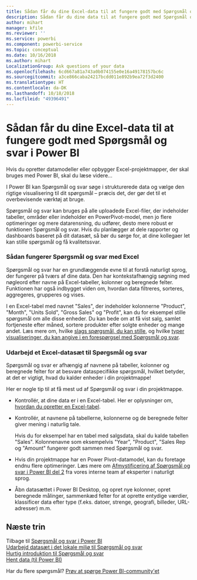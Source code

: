 ```yaml
---
title: Sådan får du dine Excel-data til at fungere godt med Spørgsmål og svar i Power BI
description: Sådan får du dine data til at fungere godt med Spørgsmål og svar i Power BI
author: mihart
manager: kfile
ms.reviewer: ''
ms.service: powerbi
ms.component: powerbi-service
ms.topic: conceptual
ms.date: 10/16/2018
ms.author: mihart
LocalizationGroup: Ask questions of your data
ms.openlocfilehash: 6cd667a81a743a0b074155e0e16a49178157bc6c
ms.sourcegitcommit: a3ce866caba24217bcdd011e892b9ea72f3d2400
ms.translationtype: HT
ms.contentlocale: da-DK
ms.lasthandoff: 10/18/2018
ms.locfileid: "49396491"
---
```

# <a name="how-to-make-your-excel-data-work-well-with-qa-in-power-bi"></a>Sådan får du dine Excel-data til at fungere godt med Spørgsmål og svar i Power BI
Hvis du opretter datamodeller eller opbygger Excel-projektmapper, der skal bruges med Power BI, skal du læse videre...

I Power BI kan Spørgsmål og svar søge i strukturerede data og vælge den rigtige visualisering til dit spørgsmål – præcis det, der gør det til et overbevisende værktøj at bruge.   

Spørgsmål og svar kan bruges på alle uploadede Excel-filer, der indeholder tabeller, områder eller indeholder en PowerPivot-model, men jo flere optimeringer og mere datarensning, du udfører, desto mere robust er funktionen Spørgsmål og svar.  Hvis du planlægger at dele rapporter og dashboards baseret på dit datasæt, så bør du sørge for, at dine kollegaer let kan stille spørgsmål og få kvalitetssvar.

### <a name="how-qa-works-with-excel"></a>Sådan fungerer Spørgsmål og svar med Excel
Spørgsmål og svar har en grundlæggende evne til at forstå naturligt sprog, der fungerer på tværs af dine data. Den har kontekstafhængig søgning med nøgleord efter navne på Excel-tabeller, kolonner og beregnede felter. Funktionen har også indbygget viden om, hvordan data filtreres, sorteres, aggregeres, grupperes og vises. 

I en Excel-tabel med navnet "Sales", der indeholder kolonnerne "Product", "Month", "Units Sold", "Gross Sales" og "Profit", kan du for eksempel stille spørgsmål om alle disse enheder.  Du kan bede om at få vist salg, samlet fortjeneste efter måned, sortere produkter efter solgte enheder og mange andet. Læs mere om, hvilke [slags spørgsmål, du kan stille](consumer/end-user-q-and-a.md), og hvilke [typer visualiseringer, du kan angive i en forespørgsel med Spørgsmål og svar](visuals/power-bi-visualization-types-for-reports-and-q-and-a.md).

### <a name="prepare-an-excel-dataset-for-qa"></a>Udarbejd et Excel-datasæt til Spørgsmål og svar
Spørgsmål og svar er afhængig af navnene på tabeller, kolonner og beregnede felter for at besvare dataspecifikke spørgsmål, hvilket betyder, at det er vigtigt, hvad du kalder enheder i din projektmappe!

Her er nogle tip til at få mest ud af Spørgsmål og svar i din projektmappe.

* Kontrollér, at dine data er i en Excel-tabel. Her er oplysninger om, [hvordan du opretter en Excel-tabel](https://support.office.com/article/Create-an-Excel-table-in-a-worksheet-e81aa349-b006-4f8a-9806-5af9df0ac664?ui=en-US&rs=en-US&ad=US).
* Kontrollér, at navnene på tabellerne, kolonnerne og de beregnede felter giver mening i naturlig tale.
  
  Hvis du for eksempel har en tabel med salgsdata, skal du kalde tabellen "Sales". Kolonnenavne som eksempelvis "Year", "Product", "Sales Rep og "Amount" fungerer godt sammen med Spørgsmål og svar.

* Hvis din projektmappe har en Power Pivot-datamodel, kan du foretage endnu flere optimeringer. Læs mere om [Afmystificering af Spørgsmål og svar i Power BI del 2](http://blogs.msdn.com/b/powerbi/archive/2014/02/27/demystifying-power-bi-q-amp-a-part-2.aspx) fra vores interne team af eksperter i naturligt sprog.

* Åbn datasættet i Power BI Desktop, og opret nye kolonner, opret beregnede målinger, sammenkæd felter for at oprette entydige værdier, klassificer data efter type (f.eks. datoer, strenge, geografi, billeder, URL-adresser) m.m.

## <a name="next-steps"></a>Næste trin
Tilbage til [Spørgsmål og svar i Power BI](consumer/end-user-q-and-a.md)  
[Udarbejd datasæt i det lokale miljø til Spørgsmål og svar](service-q-and-a-direct-query.md)   
[Hurtig introduktion til Spørgsmål og svar](power-bi-visualization-introduction-to-q-and-a.md)  
[Hent data (til Power BI)](service-get-data.md)  

Har du flere spørgsmål? [Prøv at spørge Power BI-community'et](http://community.powerbi.com/)

